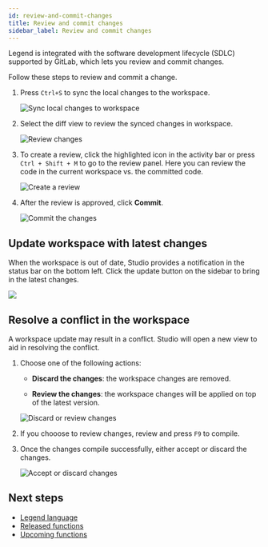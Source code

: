 ```yaml
---
id: review-and-commit-changes
title: Review and commit changes
sidebar_label: Review and commit changes
---
```


Legend is integrated with the software development lifecycle (SDLC) supported by GitLab, which lets you review and commit changes.

Follow these steps to review and commit a change.

1. Press `Ctrl+S` to sync the local changes to the workspace.

    ![Sync local changes to workspace](../../assets/sync-local-changes.JPG)

2. Select the diff view to review the synced changes in workspace.

    ![Review changes](../../assets/review-changes.JPG)

3. To create a review, click the highlighted icon in the activity bar or press `Ctrl + Shift + M` to go to the review panel. Here you can review the code in the current workspace vs. the committed code.

    ![Create a review](../../assets/create-review.JPG)

4. After the review is approved, click **Commit**.

    ![Commit the changes](../../assets/commit-changes.JPG)

## Update workspace with latest changes

When the workspace is out of date, Studio provides a notification in the status bar on the bottom left. Click the update button on the sidebar to bring in the latest changes.

![](../../assets/sdlc_step5.JPG)

## Resolve a conflict in the workspace

A workspace update may result in a conflict. Studio will open a new view to aid in resolving the conflict.  

1. Choose one of the following actions:

    - **Discard the changes**: the workspace changes are removed.

    - **Review the changes**: the workspace changes will be applied on top of the latest version.

    ![Discard or review changes](../../assets/discard-or-remove-changes.JPG)

2. If you chooose to review changes, review and press `F9` to compile.

3. Once the changes compile successfully, either accept or discard the changes.

    ![Accept or discard changes](../../assets/accept-or-discard-changes.JPG)

## Next steps

- [Legend language](../language/legend-language.md)
- [Released functions](../language/released-functions.md)
- [Upcoming functions](../language/upcoming-functions.md)
